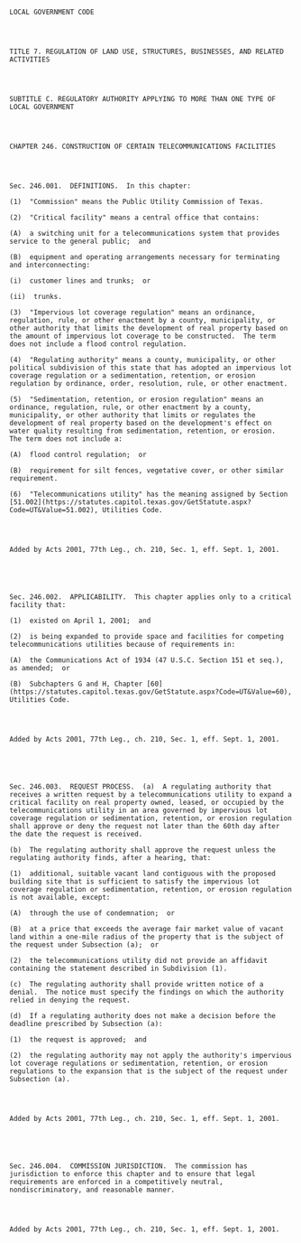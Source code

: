 ﻿
    
    
    	
    					
    
    
    LOCAL GOVERNMENT CODE
    
      
    
    
    TITLE 7. REGULATION OF LAND USE, STRUCTURES, BUSINESSES, AND RELATED ACTIVITIES
    
      
    
    
    SUBTITLE C. REGULATORY AUTHORITY APPLYING TO MORE THAN ONE TYPE OF LOCAL GOVERNMENT
    
      
    
    
    CHAPTER 246. CONSTRUCTION OF CERTAIN TELECOMMUNICATIONS FACILITIES
    
      
    
    
    Sec. 246.001.  DEFINITIONS.  In this chapter:
    
    (1)  "Commission" means the Public Utility Commission of Texas.
    
    (2)  "Critical facility" means a central office that contains:
    
    (A)  a switching unit for a telecommunications system that provides service to the general public;  and
    
    (B)  equipment and operating arrangements necessary for terminating and interconnecting:
    
    (i)  customer lines and trunks;  or
    
    (ii)  trunks.
    
    (3)  "Impervious lot coverage regulation" means an ordinance, regulation, rule, or other enactment by a county, municipality, or other authority that limits the development of real property based on the amount of impervious lot coverage to be constructed.  The term does not include a flood control regulation.
    
    (4)  "Regulating authority" means a county, municipality, or other political subdivision of this state that has adopted an impervious lot coverage regulation or a sedimentation, retention, or erosion regulation by ordinance, order, resolution, rule, or other enactment. 
    
    (5)  "Sedimentation, retention, or erosion regulation" means an ordinance, regulation, rule, or other enactment by a county, municipality, or other authority that limits or regulates the development of real property based on the development's effect on water quality resulting from sedimentation, retention, or erosion.  The term does not include a:
    
    (A)  flood control regulation;  or
    
    (B)  requirement for silt fences, vegetative cover, or other similar requirement.
    
    (6)  "Telecommunications utility" has the meaning assigned by Section [51.002](https://statutes.capitol.texas.gov/GetStatute.aspx?Code=UT&Value=51.002), Utilities Code.
    
    
    
    
    Added by Acts 2001, 77th Leg., ch. 210, Sec. 1, eff. Sept. 1, 2001.
    
    
    
    
    
    Sec. 246.002.  APPLICABILITY.  This chapter applies only to a critical facility that:
    
    (1)  existed on April 1, 2001;  and
    
    (2)  is being expanded to provide space and facilities for competing telecommunications utilities because of requirements in:
    
    (A)  the Communications Act of 1934 (47 U.S.C. Section 151 et seq.), as amended;  or
    
    (B)  Subchapters G and H, Chapter [60](https://statutes.capitol.texas.gov/GetStatute.aspx?Code=UT&Value=60), Utilities Code.
    
    
    
    
    Added by Acts 2001, 77th Leg., ch. 210, Sec. 1, eff. Sept. 1, 2001.
    
    
    
    
    
    Sec. 246.003.  REQUEST PROCESS.  (a)  A regulating authority that receives a written request by a telecommunications utility to expand a critical facility on real property owned, leased, or occupied by the telecommunications utility in an area governed by impervious lot coverage regulation or sedimentation, retention, or erosion regulation shall approve or deny the request not later than the 60th day after the date the request is received.
    
    (b)  The regulating authority shall approve the request unless the regulating authority finds, after a hearing, that:
    
    (1)  additional, suitable vacant land contiguous with the proposed building site that is sufficient to satisfy the impervious lot coverage regulation or sedimentation, retention, or erosion regulation is not available, except:
    
    (A)  through the use of condemnation;  or
    
    (B)  at a price that exceeds the average fair market value of vacant land within a one-mile radius of the property that is the subject of the request under Subsection (a);  or
    
    (2)  the telecommunications utility did not provide an affidavit containing the statement described in Subdivision (1).
    
    (c)  The regulating authority shall provide written notice of a denial.  The notice must specify the findings on which the authority relied in denying the request.
    
    (d)  If a regulating authority does not make a decision before the deadline prescribed by Subsection (a):
    
    (1)  the request is approved;  and
    
    (2)  the regulating authority may not apply the authority's impervious lot coverage regulations or sedimentation, retention, or erosion regulations to the expansion that is the subject of the request under Subsection (a).
    
    
    
    
    Added by Acts 2001, 77th Leg., ch. 210, Sec. 1, eff. Sept. 1, 2001.
    
    
    
    
    
    Sec. 246.004.  COMMISSION JURISDICTION.  The commission has jurisdiction to enforce this chapter and to ensure that legal requirements are enforced in a competitively neutral, nondiscriminatory, and reasonable manner.
    
    
    
    
    Added by Acts 2001, 77th Leg., ch. 210, Sec. 1, eff. Sept. 1, 2001.
    
    
    
    
    				
